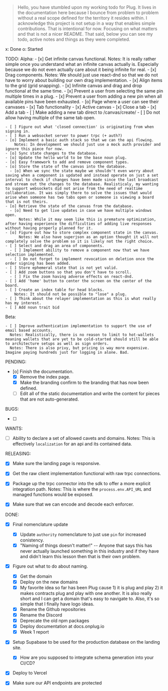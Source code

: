 > Hello, you have stumbled upon my working todo for Plug. It lives in the documentation here because I bounce
> from problem to problem without a real scope defined for the territory it resides within. I acknowledge this
> project is not setup in a way that enables simple contributions. That is intentional for now. Focusing on what matters
> and that is not a nicer README. That said, below you can see my todo, active notes and things as they were completed.

x: Done
o: Started

TODO:
  Alpha:
    - [x] Get infinite canvas functional.
        Notes: It is really rather simple once you understand what an infinite canvas actually is. Especially because we do not even actually care about it being infinite for real.
    - [x] Drag components.
        Notes: We should just use react-dnd so that we do not have to worry about building our own drag implementation.
      - [x] Align items to the grid (grid snapping).
    - [x] Infinite canvas and drag and drop functional at the same time.
    - [x] Prevent a user from selecting the same pin multiple times in a plug.
    - [x] Prevent a user from adding a new pin when all available pins have been exhausted.
    - [o] Page where a user can see their canvases
    - [x] Tab functionality
      - [x] Active canvas
      - [x] Close a tab
      - [x] Add a tab
    - [ ] Make adding a new tab direct to /canvas/create/
    - [ ] Do not allow having multiple of the same tab open.

    - [ ] Figure out what 'closed connection' is originating from when signing in.
    - [ ] Run a websocket server to power trpc (+ auth?)
    - [o] Implement a basic auth stack so that we can the api flowing.
        Notes: In development we should just use a mock auth provider and ignore this piece for now.
    - [o] Sync state changes to the database.
    - [o] Update the hello world to be the base noun plug.
    - [o] Easy framework to add and remove component types.
    - [o] Store the state of the canvas into the database.
      - [o] When we sync the state maybe we shouldn't even worry about saving when a component is updated and instead operate on just a set interval to check if changes have been made since the last broadcast and stream out the changes to the database. Realisticaly, my wanting to support websockets did not arise from the need of realtime collaboration. It was simply there to solve the issues that would arise when someone has two tabs open or someone is viewing a board that is not theirs.
    - [o] Retrieve the state of the canvas from the database.
      - [o] Need to get live updates in case we have multiple windows open.
          Notes: While it may seem like this is premature optimization, after having experience the difficulties of adding live responses without having properly planned for it.
    - [o] Figure out how to store complex component state in the canvas.
          Notes: We also have superjson as an option thought it will not completely solve the problem so it is likely not the right choice.
    - [ ] Select and drag an area of components.
      - [ ] Implement ability to remove a component now that we have selection implemented.
      - [ ] Do not forget to implement revocation on deletion once the order signing has been added.
    - [ ] Store ephemeral state that is not yet valid.
    - [ ] Add zoom buttons so that you don't have to scroll.
      - [ ] Fix the zoom having adverse effects on react-dnd.
    - [ ] Add 'home' button to center the screen on the center of the board.
    - [ ] Create an index table for head blocks.
        Notes: It should not be possible to "lose" a plug.
    - [ ] Think about the relayer implementation as this is what really has my interest.
    - [ ] Add noun trait bid

  Beta:

    - [ ] Improve authentication implementation to support the use of email based accounts.
      Notes: Realistically, there is no reason to limit to hot-wallets meaning wallets that are yet to be cold-started should still be able to architecture setups as well as sign orders.
      Notes: There is also privy, but pricing is way more expensive. Imagine paying hundreds just for logging in alone. Bad.

PENDING:

- [o] Finish the documentation.
  - [x] Remove the index page.
  - [x] Make the branding confirm to the branding that has now been defined.
  - [ ] Edit all of the static documentation and write the content for pieces that are not auto-generated.

BUGS:

- [ ]

WANTS:

- [ ] Ability to declare a set of allowed cavets and domains.
      Notes: This is effectively `localization` for an api and its contained data.

RELEASING:

- [x] Make sure the landing page is responsive.

- [x] Get the raw client implementation functional with raw trpc connections.
- [x] Package up the trpc connector into the sdk to offer a more explicit integration path.
      Notes: This is where the `process.env.API_URL` and managed functions would be exposed.
- [x] Make sure that we can encode and decode each enforcer.

DONE:

- [x] Final nomenclature update
  - [x] Update `authority` nomenclature to just use `pin` for increased conistency.
  - [x] "Naming of things doesn't matter!" -- Anyone that says this has never actually launched something in this industry and if they have and didn't learn this lesson then that is their own problem.

- [x] Figure out what to do about naming.

  - [x] Get the domain
  - [x] Deploy on the new domains
  - [x] My favorite idea so far has been Plug cause 1) it is plug and play 2) it makes contracts plug and play with one another. It is also really short and I can get a domain that's easy to navigate to. Also, it's so simple that I finally have logo ideas.
  - [x] Rename the Github repositories
  - [x] Rename the Discord
  - [x] Deprecate the old npm packages
  - [x] Deploy documentation at docs.onplug.io
  - [x] Week 1 report

- [x] Setup Supabase to be used for the production database on the landing site.
  - [x] How are you supposed to integrate schema generation into your CI/CD?
- [x] Deploy to Vercel

- [x] Make sure our API endpoints are protected
